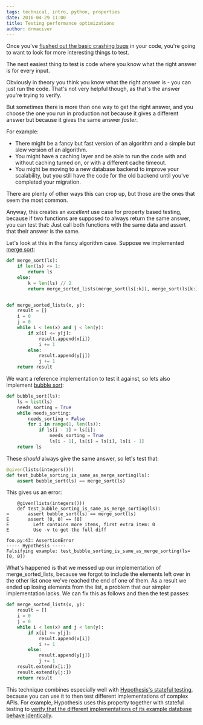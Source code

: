 ```yaml
---
tags: technical, intro, python, properties
date: 2016-04-29 11:00
title: Testing performance optimizations
author: drmaciver
---
```


Once you've
[flushed out the basic crashing bugs](../getting-started-with-hypothesis/)
in your code, you're going to want to look for more interesting things to test.

The next easiest thing to test is code where you know what the right answer is for every input.

Obviously in theory you think you know what the right answer is - you can just run the code. That's not very
helpful though, as that's the answer you're trying to verify.

But sometimes there is more than one way to get the right answer, and you choose the one you run in production
not because it gives a different answer but because it gives the same answer *faster*.

<!--more-->

For example:

* There might be a fancy but fast version of an algorithm and a simple but slow version of an algorithm.
* You might have a caching layer and be able to run the code with and without caching turned on, or with a
  different cache timeout.
* You might be moving to a new database backend to improve your scalability, but you still have the code for
  the old backend until you've completed your migration.

There are plenty of other ways this can crop up, but those are the ones that seem the most common.

Anyway, this creates an *excellent* use case for property based testing, because if two functions are supposed
to always return the same answer, you can test that: Just call both functions with the same data and assert
that their answer is the same.

Let's look at this in the fancy algorithm case. Suppose we implemented [merge sort](
https://en.wikipedia.org/wiki/Merge_sort):

```python
def merge_sort(ls):
    if len(ls) <= 1:
        return ls
    else:
        k = len(ls) // 2
        return merge_sorted_lists(merge_sort(ls[:k]), merge_sort(ls[k:]))


def merge_sorted_lists(x, y):
    result = []
    i = 0
    j = 0
    while i < len(x) and j < len(y):
        if x[i] <= y[j]:
            result.append(x[i])
            i += 1
        else:
            result.append(y[j])
            j += 1
    return result
```

We want a reference implementation to test it against, so lets also implement [bubble sort](
https://en.wikipedia.org/wiki/Bubble_sort):

```python
def bubble_sort(ls):
    ls = list(ls)
    needs_sorting = True
    while needs_sorting:
        needs_sorting = False
        for i in range(1, len(ls)):
            if ls[i - 1] > ls[i]:
                needs_sorting = True
                ls[i - 1], ls[i] = ls[i], ls[i - 1]
    return ls
```

These *should* always give the same answer,  so let's test that:

```python
@given(lists(integers()))
def test_bubble_sorting_is_same_as_merge_sorting(ls):
    assert bubble_sort(ls) == merge_sort(ls)
```

This gives us an error:

```
    @given(lists(integers()))
    def test_bubble_sorting_is_same_as_merge_sorting(ls):
>       assert bubble_sort(ls) == merge_sort(ls)
E       assert [0, 0] == [0]
E         Left contains more items, first extra item: 0
E         Use -v to get the full diff

foo.py:43: AssertionError
----- Hypothesis -----
Falsifying example: test_bubble_sorting_is_same_as_merge_sorting(ls=[0, 0])
```

What's happened is that we messed up our implementation of merge\_sorted\_lists, because we forgot
to include the elements left over in the other list once we've reached the end of one of them. As a
result we ended up losing elements from the list, a problem that our simpler implementation lacks.
We can fix this as follows and then the test passes:

```python
def merge_sorted_lists(x, y):
    result = []
    i = 0
    j = 0
    while i < len(x) and j < len(y):
        if x[i] <= y[j]:
            result.append(x[i])
            i += 1
        else:
            result.append(y[j])
            j += 1
    result.extend(x[i:])
    result.extend(y[j:])
    return result
```

This technique combines especially well with
[Hypothesis's stateful testing](../rule-based-stateful-testing/), because
you can use it to then test different implementations of complex APIs. For example, Hypothesis uses this
property together with stateful testing to [verify that the different implementations of its example database
behave identically](https://github.com/HypothesisWorks/hypothesis/blob/master/hypothesis-python/tests/nocover/test_database_agreement.py).
